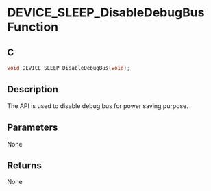 # DEVICE_SLEEP_DisableDebugBus Function

## C

```c
void DEVICE_SLEEP_DisableDebugBus(void);
```

## Description

 The API is used to disable debug bus for power saving purpose.

## Parameters

 None  

## Returns

 None 

